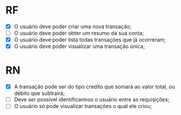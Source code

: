 # RF

- [x] O usuário deve poder criar uma nova transação;
- [ ] O usuário deve poder obter um resumo da sua conta;
- [x] O usuário deve poder lista todas transações que já ocorreram;
- [x] O usuário deve poder visualizar uma transação única;

# RN

- [x] A transação pode ser do tipo credito que somará ao valor total, ou débito que subtrairá;
- [ ] Deve ser possível identificarmos o usuário entre as requisições;
- [ ] O usuário só pode visualizar transações o qual ele criou;
